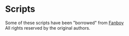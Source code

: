 # Scripts

Some of these scripts have been "borrowed" from [Fanboy](https://github.com/ryanbr/fanboy-adblock/)  
All rights reserved by the original authors.
